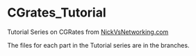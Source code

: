 # CGrates_Tutorial
Tutorial Series on CGRates from [NickVsNetworking.com](https://nickvsnetworking.com/category/voip/cgrates/)

The files for each part in the Tutorial series are in the branches.
